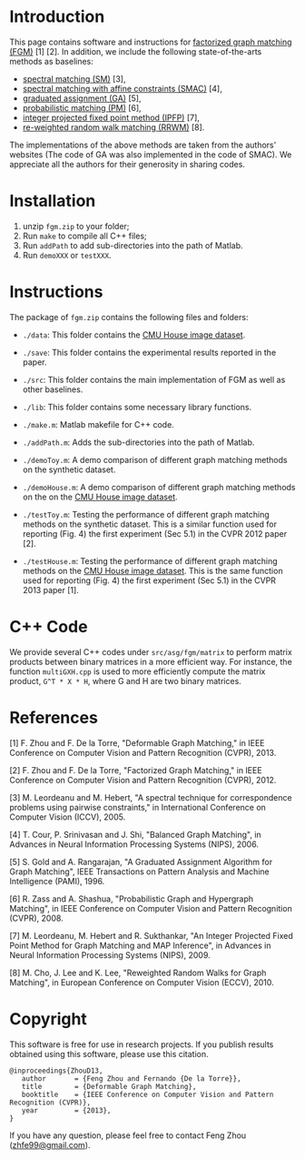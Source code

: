 Introduction
============

This page contains software and instructions for [factorized graph
matching (FGM)](http://www.f-zhou.com/gm.html) [1] [2].  In addition, we include the following
state-of-the-arts methods as baselines:

- [spectral matching (SM)](https://sites.google.com/site/graphmatchingmethods/) [3],
- [spectral matching with affine constraints (SMAC)](http://www.timotheecour.com/software/graph_matching/graph_matching.html) [4],
- [graduated assignment (GA)](http://www.timotheecour.com/software/graph_matching/graph_matching.html) [5],
- [probabilistic matching (PM)](http://www.cs.huji.ac.il/~zass/gm) [6],
- [integer projected fixed point method (IPFP)](https://sites.google.com/site/graphmatchingmethods/) [7],
- [re-weighted random walk matching (RRWM)](http://cv.snu.ac.kr/research/~RRWM/) [8].

The implementations of the above methods are taken from the authors'
websites (The code of GA was also implemented in the code of SMAC). We
appreciate all the authors for their generosity in sharing codes.


Installation
============

1. unzip `fgm.zip` to your folder;
2. Run `make` to compile all C++ files;
3. Run `addPath` to add sub-directories into the path of Matlab.
4. Run `demoXXX` or `testXXX`.


Instructions
============

The package of `fgm.zip` contains the following files and folders:

- `./data`: This folder contains the [CMU House image dataset](http://vasc.ri.cmu.edu/idb/html/motion/house/).

- `./save`: This folder contains the experimental results reported in the paper.

- `./src`: This folder contains the main implementation of FGM as well
       as other baselines.

- `./lib`: This folder contains some necessary library functions.

- `./make.m`: Matlab makefile for C++ code.

- `./addPath.m`: Adds the sub-directories into the path of Matlab.

- `./demoToy.m`: A demo comparison of different graph matching methods on the synthetic dataset.

- `./demoHouse.m`: A demo comparison of different graph matching methods on the on the [CMU House image dataset](http://vasc.ri.cmu.edu/idb/html/motion/house/).

- `./testToy.m`: Testing the performance of different graph matching
             methods on the synthetic dataset. This is a similar
             function used for reporting (Fig. 4) the first
             experiment (Sec 5.1) in the CVPR 2012 paper [2].

- `./testHouse.m`: Testing the performance of different graph matching
              methods on the [CMU House image dataset](http://vasc.ri.cmu.edu/idb/html/motion/house/).  This is the
              same function used for reporting (Fig. 4) the first
              experiment (Sec 5.1) in the CVPR 2013 paper [1].


C++ Code
========

We provide several C++ codes under `src/asg/fgm/matrix` to perform
matrix products between binary matrices in a more efficient
way. For instance, the function `multiGXH.cpp` is used to more
efficiently compute the matrix product, `G^T * X * H`, where G and
H are two binary matrices.


References
==========

[1] F. Zhou and F. De la Torre, "Deformable Graph Matching," in IEEE
Conference on Computer Vision and Pattern Recognition (CVPR), 2013.

[2] F. Zhou and F. De la Torre, "Factorized Graph Matching," in IEEE
Conference on Computer Vision and Pattern Recognition (CVPR), 2012.

[3] M. Leordeanu and M. Hebert, "A spectral technique for
correspondence problems using pairwise constraints," in International
Conference on Computer Vision (ICCV), 2005.

[4] T. Cour, P. Srinivasan and J. Shi, "Balanced Graph Matching", in
Advances in Neural Information Processing Systems (NIPS), 2006.

[5] S. Gold and A. Rangarajan, "A Graduated Assignment Algorithm for
Graph Matching", IEEE Transactions on Pattern Analysis and Machine
Intelligence (PAMI), 1996.

[6] R. Zass and A. Shashua, "Probabilistic Graph and Hypergraph
Matching", in IEEE Conference on Computer Vision and Pattern
Recognition (CVPR), 2008.

[7] M. Leordeanu, M. Hebert and R. Sukthankar, "An Integer Projected
Fixed Point Method for Graph Matching and MAP Inference", in Advances
in Neural Information Processing Systems (NIPS), 2009.

[8] M. Cho, J. Lee and K. Lee, "Reweighted Random Walks for Graph
Matching", in European Conference on Computer Vision (ECCV), 2010.


Copyright
=========

This software is free for use in research projects. If you
publish results obtained using this software, please use this
citation.

    @inproceedings{ZhouD13,
       author       = {Feng Zhou and Fernando {De la Torre}},
       title        = {Deformable Graph Matching},
       booktitle    = {IEEE Conference on Computer Vision and Pattern Recognition (CVPR)},
       year         = {2013},
    }

If you have any question, please feel free to contact Feng Zhou (zhfe99@gmail.com).
